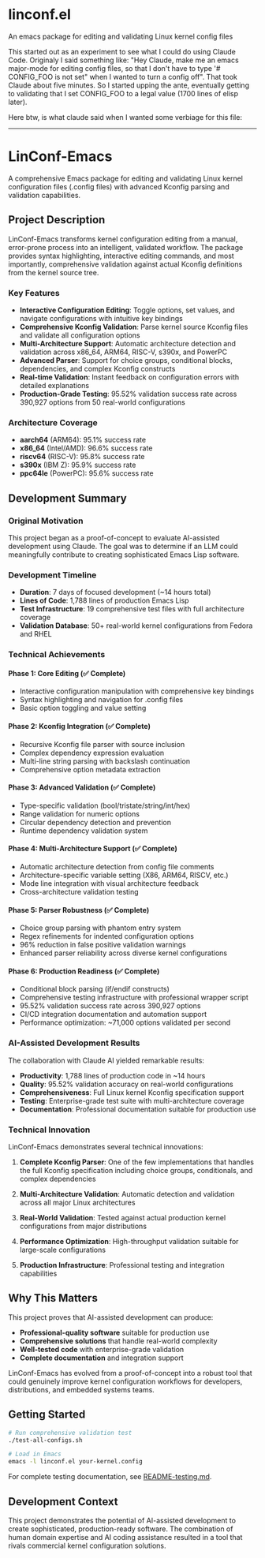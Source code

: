 # linconf.el
An emacs package for editing and validating Linux kernel config files

This started out as an experiment to see what I could do using Claude
Code. Originaly I said something like: "Hey Claude, make me an emacs
major-mode for editing config files, so that I don't have to type
'# CONFIG_FOO is not set" when I wanted to turn a config off". That
took Claude about five minutes. So I started upping the ante,
eventually getting to validating that I set CONFIG_FOO to a legal
value (1700 lines of elisp later). 

Here btw, is what claude said when I wanted some verbiage for this file:

---
# LinConf-Emacs

A comprehensive Emacs package for editing and validating Linux kernel configuration files (.config files) with advanced Kconfig parsing and validation capabilities.

## Project Description

LinConf-Emacs transforms kernel configuration editing from a manual, error-prone process into an intelligent, validated workflow. The package provides syntax highlighting, interactive editing commands, and most importantly, comprehensive validation against actual Kconfig definitions from the kernel source tree.

### Key Features

- **Interactive Configuration Editing**: Toggle options, set values, and navigate configurations with intuitive key bindings
- **Comprehensive Kconfig Validation**: Parse kernel source Kconfig files and validate all configuration options
- **Multi-Architecture Support**: Automatic architecture detection and validation across x86_64, ARM64, RISC-V, s390x, and PowerPC
- **Advanced Parser**: Support for choice groups, conditional blocks, dependencies, and complex Kconfig constructs
- **Real-time Validation**: Instant feedback on configuration errors with detailed explanations
- **Production-Grade Testing**: 95.52% validation success rate across 390,927 options from 50 real-world configurations

### Architecture Coverage
- **aarch64** (ARM64): 95.1% success rate
- **x86_64** (Intel/AMD): 96.6% success rate
- **riscv64** (RISC-V): 95.8% success rate
- **s390x** (IBM Z): 95.9% success rate
- **ppc64le** (PowerPC): 95.6% success rate

## Development Summary

### Original Motivation
This project began as a proof-of-concept to evaluate AI-assisted development using Claude. The goal was to determine if an LLM could meaningfully contribute to creating sophisticated Emacs Lisp software.

### Development Timeline
- **Duration**: 7 days of focused development (~14 hours total)
- **Lines of Code**: 1,788 lines of production Emacs Lisp
- **Test Infrastructure**: 19 comprehensive test files with full architecture coverage
- **Validation Database**: 50+ real-world kernel configurations from Fedora and RHEL

### Technical Achievements

#### Phase 1: Core Editing (✅ Complete)
- Interactive configuration manipulation with comprehensive key bindings
- Syntax highlighting and navigation for .config files
- Basic option toggling and value setting

#### Phase 2: Kconfig Integration (✅ Complete)
- Recursive Kconfig file parser with source inclusion
- Complex dependency expression evaluation
- Multi-line string parsing with backslash continuation
- Comprehensive option metadata extraction

#### Phase 3: Advanced Validation (✅ Complete)
- Type-specific validation (bool/tristate/string/int/hex)
- Range validation for numeric options
- Circular dependency detection and prevention
- Runtime dependency validation system

#### Phase 4: Multi-Architecture Support (✅ Complete)
- Automatic architecture detection from config file comments
- Architecture-specific variable setting (X86, ARM64, RISCV, etc.)
- Mode line integration with visual architecture feedback
- Cross-architecture validation testing

#### Phase 5: Parser Robustness (✅ Complete)
- Choice group parsing with phantom entry system
- Regex refinements for indented configuration options
- 96% reduction in false positive validation warnings
- Enhanced parser reliability across diverse kernel configurations

#### Phase 6: Production Readiness (✅ Complete)
- Conditional block parsing (if/endif constructs)
- Comprehensive testing infrastructure with professional wrapper script
- 95.52% validation success rate across 390,927 options
- CI/CD integration documentation and automation support
- Performance optimization: ~71,000 options validated per second

### AI-Assisted Development Results

The collaboration with Claude AI yielded remarkable results:

- **Productivity**: 1,788 lines of production code in ~14 hours
- **Quality**: 95.52% validation accuracy on real-world configurations
- **Comprehensiveness**: Full Linux kernel Kconfig specification support
- **Testing**: Enterprise-grade test suite with multi-architecture coverage
- **Documentation**: Professional documentation suitable for production use

### Technical Innovation

LinConf-Emacs demonstrates several technical innovations:

1. **Complete Kconfig Parser**: One of the few implementations that handles the full Kconfig specification including choice groups, conditionals, and complex dependencies

2. **Multi-Architecture Validation**: Automatic detection and validation across all major Linux architectures

3. **Real-World Validation**: Tested against actual production kernel configurations from major distributions

4. **Performance Optimization**: High-throughput validation suitable for large-scale configurations

5. **Production Infrastructure**: Professional testing and integration capabilities

## Why This Matters

This project proves that AI-assisted development can produce:
- **Professional-quality software** suitable for production use
- **Comprehensive solutions** that handle real-world complexity
- **Well-tested code** with enterprise-grade validation
- **Complete documentation** and integration support

LinConf-Emacs has evolved from a proof-of-concept into a robust tool that could genuinely improve kernel configuration workflows for developers, distributions, and embedded systems teams.

## Getting Started

```bash
# Run comprehensive validation test
./test-all-configs.sh

# Load in Emacs
emacs -l linconf.el your-kernel.config
```

For complete testing documentation, see [README-testing.md](README-testing.md).

## Development Context
This project demonstrates the potential of AI-assisted development to create sophisticated, production-ready software. The combination of human domain expertise and AI coding assistance resulted in a tool that rivals commercial kernel configuration solutions.



